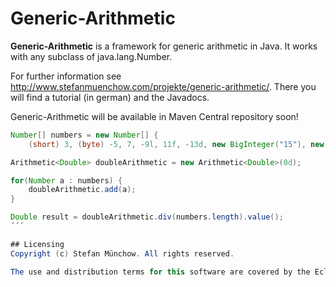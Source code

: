 # Generic-Arithmetic
**Generic-Arithmetic** is a framework for generic arithmetic in Java. It works with any subclass of java.lang.Number.

For further information see http://www.stefanmuenchow.com/projekte/generic-arithmetic/. There
you will find a tutorial (in german) and the Javadocs.

Generic-Arithmetic will be available in Maven Central repository soon!

```java
Number[] numbers = new Number[] {
    (short) 3, (byte) -5, 7, -9l, 11f, -13d, new BigInteger("15"), new BigDecimal(-17d) };

Arithmetic<Double> doubleArithmetic = new Arithmetic<Double>(0d);

for(Number a : numbers) {
    doubleArithmetic.add(a);
}

Double result = doubleArithmetic.div(numbers.length).value();
´´´

## Licensing
Copyright (c) Stefan Münchow. All rights reserved.

The use and distribution terms for this software are covered by the Eclipse Public License 1.0 (http://opensource.org/licenses/eclipse-1.0.php) which can be found in the file epl-v10.html at the root of this distribution. By using this software in any fashion, you are agreeing to be bound by the terms of this license. You must not remove this notice, or any other, from this software.